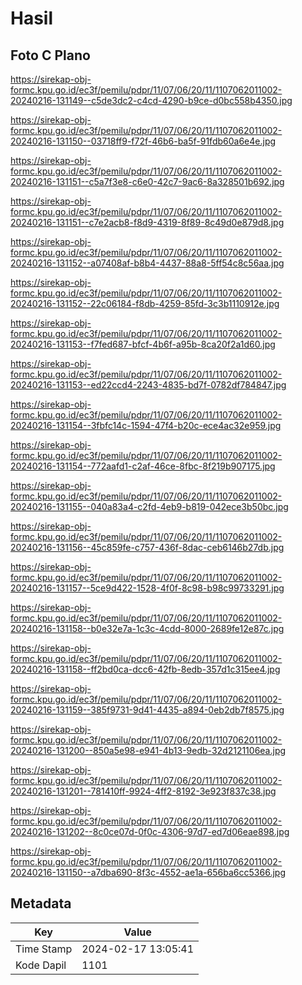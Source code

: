 # Hasil

## Foto C Plano

https://sirekap-obj-formc.kpu.go.id/ec3f/pemilu/pdpr/11/07/06/20/11/1107062011002-20240216-131149--c5de3dc2-c4cd-4290-b9ce-d0bc558b4350.jpg

https://sirekap-obj-formc.kpu.go.id/ec3f/pemilu/pdpr/11/07/06/20/11/1107062011002-20240216-131150--03718ff9-f72f-46b6-ba5f-91fdb60a6e4e.jpg

https://sirekap-obj-formc.kpu.go.id/ec3f/pemilu/pdpr/11/07/06/20/11/1107062011002-20240216-131151--c5a7f3e8-c6e0-42c7-9ac6-8a328501b692.jpg

https://sirekap-obj-formc.kpu.go.id/ec3f/pemilu/pdpr/11/07/06/20/11/1107062011002-20240216-131151--c7e2acb8-f8d9-4319-8f89-8c49d0e879d8.jpg

https://sirekap-obj-formc.kpu.go.id/ec3f/pemilu/pdpr/11/07/06/20/11/1107062011002-20240216-131152--a07408af-b8b4-4437-88a8-5ff54c8c56aa.jpg

https://sirekap-obj-formc.kpu.go.id/ec3f/pemilu/pdpr/11/07/06/20/11/1107062011002-20240216-131152--22c06184-f8db-4259-85fd-3c3b1110912e.jpg

https://sirekap-obj-formc.kpu.go.id/ec3f/pemilu/pdpr/11/07/06/20/11/1107062011002-20240216-131153--f7fed687-bfcf-4b6f-a95b-8ca20f2a1d60.jpg

https://sirekap-obj-formc.kpu.go.id/ec3f/pemilu/pdpr/11/07/06/20/11/1107062011002-20240216-131153--ed22ccd4-2243-4835-bd7f-0782df784847.jpg

https://sirekap-obj-formc.kpu.go.id/ec3f/pemilu/pdpr/11/07/06/20/11/1107062011002-20240216-131154--3fbfc14c-1594-47f4-b20c-ece4ac32e959.jpg

https://sirekap-obj-formc.kpu.go.id/ec3f/pemilu/pdpr/11/07/06/20/11/1107062011002-20240216-131154--772aafd1-c2af-46ce-8fbc-8f219b907175.jpg

https://sirekap-obj-formc.kpu.go.id/ec3f/pemilu/pdpr/11/07/06/20/11/1107062011002-20240216-131155--040a83a4-c2fd-4eb9-b819-042ece3b50bc.jpg

https://sirekap-obj-formc.kpu.go.id/ec3f/pemilu/pdpr/11/07/06/20/11/1107062011002-20240216-131156--45c859fe-c757-436f-8dac-ceb6146b27db.jpg

https://sirekap-obj-formc.kpu.go.id/ec3f/pemilu/pdpr/11/07/06/20/11/1107062011002-20240216-131157--5ce9d422-1528-4f0f-8c98-b98c99733291.jpg

https://sirekap-obj-formc.kpu.go.id/ec3f/pemilu/pdpr/11/07/06/20/11/1107062011002-20240216-131158--b0e32e7a-1c3c-4cdd-8000-2689fe12e87c.jpg

https://sirekap-obj-formc.kpu.go.id/ec3f/pemilu/pdpr/11/07/06/20/11/1107062011002-20240216-131158--ff2bd0ca-dcc6-42fb-8edb-357d1c315ee4.jpg

https://sirekap-obj-formc.kpu.go.id/ec3f/pemilu/pdpr/11/07/06/20/11/1107062011002-20240216-131159--385f9731-9d41-4435-a894-0eb2db7f8575.jpg

https://sirekap-obj-formc.kpu.go.id/ec3f/pemilu/pdpr/11/07/06/20/11/1107062011002-20240216-131200--850a5e98-e941-4b13-9edb-32d2121106ea.jpg

https://sirekap-obj-formc.kpu.go.id/ec3f/pemilu/pdpr/11/07/06/20/11/1107062011002-20240216-131201--781410ff-9924-4ff2-8192-3e923f837c38.jpg

https://sirekap-obj-formc.kpu.go.id/ec3f/pemilu/pdpr/11/07/06/20/11/1107062011002-20240216-131202--8c0ce07d-0f0c-4306-97d7-ed7d06eae898.jpg

https://sirekap-obj-formc.kpu.go.id/ec3f/pemilu/pdpr/11/07/06/20/11/1107062011002-20240216-131150--a7dba690-8f3c-4552-ae1a-656ba6cc5366.jpg


## Metadata

| Key        | Value               |
| ---------- | ------------------- |
| Time Stamp | 2024-02-17 13:05:41 |
| Kode Dapil | 1101                |



